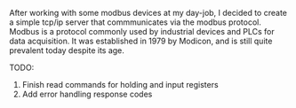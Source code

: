 After working with some modbus devices at my day-job, I decided to create a simple tcp/ip server that commmunicates via the modbus protocol.
Modbus is a protocol commonly used by industrial devices and PLCs for data acquisition. It was established in 1979 by Modicon, and is still
quite prevalent today despite its age.

TODO:
1) Finish read commands for holding and input registers
2) Add error handling response codes
